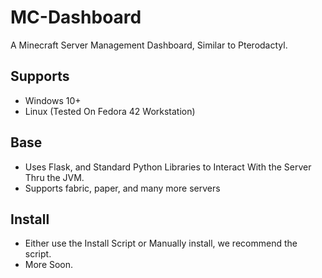 # MC-Dashboard
A Minecraft Server Management Dashboard, Similar to Pterodactyl.

## Supports
- Windows 10+
- Linux (Tested On Fedora 42 Workstation)

## Base
- Uses Flask, and Standard Python Libraries to Interact With the Server Thru the JVM.
- Supports fabric, paper, and many more servers

## Install
- Either use the Install Script or Manually install, we recommend the script.
- More Soon.

